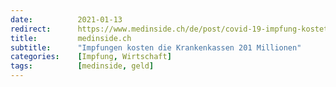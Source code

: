 ```yaml
---
date:          2021-01-13
redirect:      https://www.medinside.ch/de/post/covid-19-impfung-kostet-die-krankenkassen-250-millionen-franken
title:         medinside.ch
subtitle:      "Impfungen kosten die Krankenkassen 201 Millionen"
categories:    [Impfung, Wirtschaft]
tags:          [medinside, geld]
---
```

